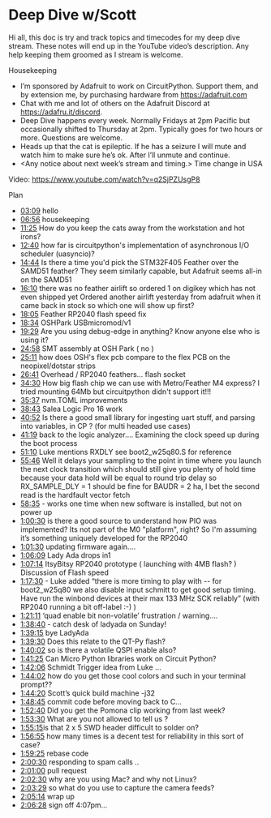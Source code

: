 # Deep Dive w/Scott


Hi all, this doc is try and track topics and timecodes for my deep dive stream. These notes will end up in the YouTube video’s description. Any help keeping them groomed as I stream is welcome.


Housekeeping
* I’m sponsored by Adafruit to work on CircuitPython. Support them, and by extension me, by purchasing hardware from https://adafruit.com
* Chat with me and lot of others on the Adafruit Discord at https://adafru.it/discord.
* Deep Dive happens every week. Normally Fridays at 2pm Pacific but occasionally shifted to Thursday at 2pm. Typically goes for two hours or more. Questions are welcome.
* Heads up that the cat is epileptic. If he has a seizure I will mute and watch him to make sure he’s ok. After I’ll unmute and continue.
* <Any notice about next week’s stream and timing.> Time change in USA


Video: https://www.youtube.com/watch?v=q2SjPZUsgP8


Plan
* [03:09](https://www.youtube.com/watch?v=VIDEO_2021_03_12?t=189) hello
* [06:56](https://www.youtube.com/watch?v=VIDEO_2021_03_12?t=416) housekeeping
* [11:25](https://www.youtube.com/watch?v=VIDEO_2021_03_12?t=685) How do you keep the cats away from the workstation and hot irons?
* [12:40](https://www.youtube.com/watch?v=VIDEO_2021_03_12?t=760) how far is circuitpython's implementation of asynchronous I/O scheduler (uasyncio)?
* [14:44](https://www.youtube.com/watch?v=VIDEO_2021_03_12?t=884) Is there a time you'd pick the STM32F405 Feather over the SAMD51 feather? They seem similarly capable, but Adafruit seems all-in on the SAMD51
* [16:10](https://www.youtube.com/watch?v=VIDEO_2021_03_12?t=970) there was no feather airlift so ordered 1 on digikey which has not even shipped yet  Ordered another airlift yesterday from adafruit when it came back in stock so which one will show up first?
* [18:05](https://www.youtube.com/watch?v=VIDEO_2021_03_12?t=1085) Feather RP2040 flash speed fix
* [18:34](https://www.youtube.com/watch?v=VIDEO_2021_03_12?t=1114) OSHPark  USBmicromod/v1
* [19:29](https://www.youtube.com/watch?v=VIDEO_2021_03_12?t=1169) Are you using debug-edge in anything? Know anyone else who is using it?
* [24:58](https://www.youtube.com/watch?v=VIDEO_2021_03_12?t=1498) SMT assembly at OSH Park ( no )
* [25:11](https://www.youtube.com/watch?v=VIDEO_2021_03_12?t=1511) how does OSH's flex pcb compare to the flex PCB on the neopixel/dotstar strips
* [26:41](https://www.youtube.com/watch?v=VIDEO_2021_03_12?t=1601) Overhead / RP2040 feathers… flash socket
* [34:30](https://www.youtube.com/watch?v=VIDEO_2021_03_12?t=2070) How big flash chip we can use with Metro/Feather M4 express? I tried mounting 64Mb but circuitpython didn't support it!!!
* [35:37](https://www.youtube.com/watch?v=VIDEO_2021_03_12?t=2137) nvm.TOML improvements
* [38:43](https://www.youtube.com/watch?v=VIDEO_2021_03_12?t=2323) Salea Logic Pro 16 work
* [40:52](https://www.youtube.com/watch?v=VIDEO_2021_03_12?t=2452) Is there a good small library for ingesting uart stuff, and parsing into variables, in CP ? (for multi headed use cases)
* [41:19](https://www.youtube.com/watch?v=VIDEO_2021_03_12?t=2479) back to the logic analyzer…. Examining the clock speed up during the boot process
* [51:10](https://www.youtube.com/watch?v=VIDEO_2021_03_12?t=3070) Luke mentions RXDLY  see boot2_w25q80.S for reference
* [55:46](https://www.youtube.com/watch?v=VIDEO_2021_03_12?t=3346) Well it delays your sampling to the point in time where you launch the next clock transition
which should still give you plenty of hold time
because your data hold will be equal to round trip delay
​so RX_SAMPLE_DLY = 1 should be fine for BAUDR = 2
ha, I bet the second read is the hardfault vector fetch
* [58:35](https://www.youtube.com/watch?v=VIDEO_2021_03_12?t=3515) - works one time when new software is installed, but not on power up
* [1:00:30](https://www.youtube.com/watch?v=VIDEO_2021_03_12?t=3630) is there a good source to understand how PIO was implemented? Its not part of the M0 "platform", right? So I'm assuming it’s something uniquely developed for the RP2040
* [1:01:30](https://www.youtube.com/watch?v=VIDEO_2021_03_12?t=3690) updating firmware again….
* [1:06:09](https://www.youtube.com/watch?v=VIDEO_2021_03_12?t=3969) Lady Ada drops in1
* [1:07:14](https://www.youtube.com/watch?v=VIDEO_2021_03_12?t=4034) ItsyBitsy RP2040 prototype ( launching with 4MB flash? )
Discussion of Flash speed
* [1:17:30](https://www.youtube.com/watch?v=VIDEO_2021_03_12?t=4650) - Luke added “there is more timing to play with -- for boot2_w25q80 we also disable input schmitt to get good setup timing. Have run the winbond devices at their max 133 MHz SCK reliably” ​(with RP2040 running a bit off-label :-)  )
* [1:21:11](https://www.youtube.com/watch?v=VIDEO_2021_03_12?t=4871) ‘quad enable bit non-volatile’ frustration / warning….
* [1:38:40](https://www.youtube.com/watch?v=VIDEO_2021_03_12?t=5920) - catch desk of ladyada on Sunday!
* [1:39:15](https://www.youtube.com/watch?v=VIDEO_2021_03_12?t=5955) bye LadyAda
* [1:39:30](https://www.youtube.com/watch?v=VIDEO_2021_03_12?t=5970) Does this relate to the QT-Py flash?
* [1:40:02](https://www.youtube.com/watch?v=VIDEO_2021_03_12?t=6002) so is there a volatile QSPI enable also?
* [1:41:25](https://www.youtube.com/watch?v=VIDEO_2021_03_12?t=6085) Can Micro Python libraries work on Circuit Python?
* [1:42:06](https://www.youtube.com/watch?v=VIDEO_2021_03_12?t=6126) Schmidt Trigger idea from Luke …
* [1:44:02](https://www.youtube.com/watch?v=VIDEO_2021_03_12?t=6242) how do you get those cool colors and such in your terminal prompt??
* [1:44:20](https://www.youtube.com/watch?v=VIDEO_2021_03_12?t=6260) Scott’s quick build machine -j32
* [1:48:45](https://www.youtube.com/watch?v=VIDEO_2021_03_12?t=6525) commit code before moving back to C…
* [1:52:40](https://www.youtube.com/watch?v=VIDEO_2021_03_12?t=6760) Did you get the Pomona clip working from last week?
* [1:53:30](https://www.youtube.com/watch?v=VIDEO_2021_03_12?t=6810) What are you not allowed to tell us ?
* [1:55:15](https://www.youtube.com/watch?v=VIDEO_2021_03_12?t=6915) ​is that 2 x 5 SWD header difficult to solder on?
* [1:56:55](https://www.youtube.com/watch?v=VIDEO_2021_03_12?t=7015) how many times is a decent test for reliability in this sort of case?
* [1:59:25](https://www.youtube.com/watch?v=VIDEO_2021_03_12?t=7165) rebase code
* [2:00:30](https://www.youtube.com/watch?v=VIDEO_2021_03_12?t=7230) responding to spam calls ..
* [2:01:00](https://www.youtube.com/watch?v=VIDEO_2021_03_12?t=7260) pull request
* [2:02:30](https://www.youtube.com/watch?v=VIDEO_2021_03_12?t=7350) why are you using Mac? and why not Linux?
* [2:03:29](https://www.youtube.com/watch?v=VIDEO_2021_03_12?t=7409) so what do you use to capture the camera feeds?
* [2:05:14](https://www.youtube.com/watch?v=VIDEO_2021_03_12?t=7514) wrap up
* [2:06:28](https://www.youtube.com/watch?v=VIDEO_2021_03_12?t=7588) sign off 4:07pm...
